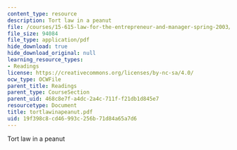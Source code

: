 ```yaml
---
content_type: resource
description: Tort law in a peanut
file: /courses/15-615-law-for-the-entrepreneur-and-manager-spring-2003/19f398c8cd46993c256b71d84a65a7d6_tortlawinapeanut.pdf
file_size: 94084
file_type: application/pdf
hide_download: true
hide_download_original: null
learning_resource_types:
- Readings
license: https://creativecommons.org/licenses/by-nc-sa/4.0/
ocw_type: OCWFile
parent_title: Readings
parent_type: CourseSection
parent_uid: 468c8e7f-a4dc-2a4c-711f-f21db1d845e7
resourcetype: Document
title: tortlawinapeanut.pdf
uid: 19f398c8-cd46-993c-256b-71d84a65a7d6
---
```

Tort law in a peanut